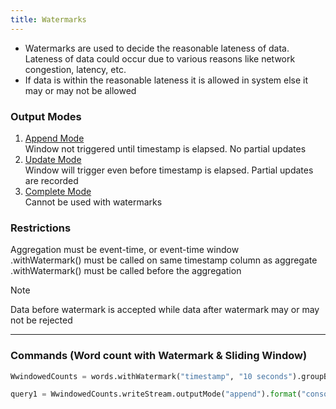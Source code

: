 ```yaml
---
title: Watermarks
---
```


* Watermarks are used to decide the reasonable lateness of data. Lateness of data could occur due to various reasons like network congestion, latency, etc.
* If data is within the reasonable lateness it is allowed in system else it may or may not be allowed

### Output Modes

1. <u>Append Mode</u>  
   Window not triggered until timestamp is elapsed. No partial updates
2. <u>Update Mode</u>  
   Window will trigger even before timestamp is elapsed. Partial updates are recorded
3. <u>Complete Mode</u>  
   Cannot be used with watermarks

### Restrictions

Aggregation must be event-time, or event-time window  
.withWatermark() must be called on same timestamp column as aggregate  
.withWatermark() must be called before the aggregation

 > [!NOTE]
 > Data before watermark is accepted while data after watermark may or may not be rejected

---

### Commands (Word count with Watermark & Sliding Window)

````python
WwindowedCounts = words.withWatermark("timestamp", "10 seconds").groupBy(window("timestamp", "10 seconds", "5 seconds"), "word").count()

query1 = WwindowedCounts.writeStream.outputMode("append").format("console").option("numRows", 40).option("truncate", "false").start()
````
